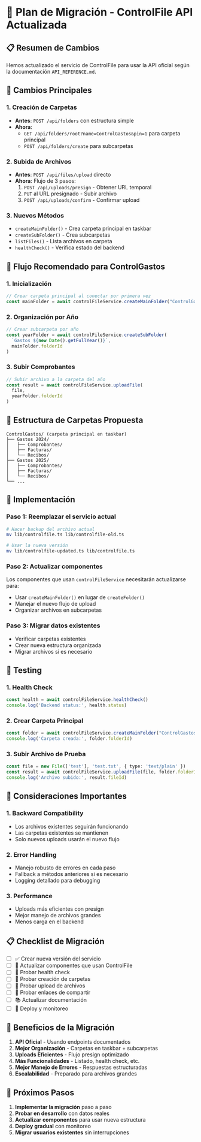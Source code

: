 # 🚀 Plan de Migración - ControlFile API Actualizada

## 📋 Resumen de Cambios

Hemos actualizado el servicio de ControlFile para usar la API oficial según la documentación `API_REFERENCE.md`.

## 🔄 Cambios Principales

### 1. **Creación de Carpetas**
- **Antes**: `POST /api/folders` con estructura simple
- **Ahora**: 
  - `GET /api/folders/root?name=ControlGastos&pin=1` para carpeta principal
  - `POST /api/folders/create` para subcarpetas

### 2. **Subida de Archivos**
- **Antes**: `POST /api/files/upload` directo
- **Ahora**: Flujo de 3 pasos:
  1. `POST /api/uploads/presign` - Obtener URL temporal
  2. `PUT` al URL presignado - Subir archivo
  3. `POST /api/uploads/confirm` - Confirmar upload

### 3. **Nuevos Métodos**
- `createMainFolder()` - Crea carpeta principal en taskbar
- `createSubFolder()` - Crea subcarpetas
- `listFiles()` - Lista archivos en carpeta
- `healthCheck()` - Verifica estado del backend

## 🎯 Flujo Recomendado para ControlGastos

### 1. **Inicialización**
```typescript
// Crear carpeta principal al conectar por primera vez
const mainFolder = await controlFileService.createMainFolder("ControlGastos")
```

### 2. **Organización por Año**
```typescript
// Crear subcarpeta por año
const yearFolder = await controlFileService.createSubFolder(
  `Gastos ${new Date().getFullYear()}`,
  mainFolder.folderId
)
```

### 3. **Subir Comprobantes**
```typescript
// Subir archivo a la carpeta del año
const result = await controlFileService.uploadFile(
  file,
  yearFolder.folderId
)
```

## 📁 Estructura de Carpetas Propuesta

```
ControlGastos/ (carpeta principal en taskbar)
├── Gastos 2024/
│   ├── Comprobantes/
│   ├── Facturas/
│   └── Recibos/
├── Gastos 2025/
│   ├── Comprobantes/
│   ├── Facturas/
│   └── Recibos/
└── ...
```

## 🔧 Implementación

### Paso 1: Reemplazar el servicio actual
```bash
# Hacer backup del archivo actual
mv lib/controlfile.ts lib/controlfile-old.ts

# Usar la nueva versión
mv lib/controlfile-updated.ts lib/controlfile.ts
```

### Paso 2: Actualizar componentes
Los componentes que usan `controlFileService` necesitarán actualizarse para:
- Usar `createMainFolder()` en lugar de `createFolder()`
- Manejar el nuevo flujo de upload
- Organizar archivos en subcarpetas

### Paso 3: Migrar datos existentes
- Verificar carpetas existentes
- Crear nueva estructura organizada
- Migrar archivos si es necesario

## 🧪 Testing

### 1. **Health Check**
```typescript
const health = await controlFileService.healthCheck()
console.log('Backend status:', health.status)
```

### 2. **Crear Carpeta Principal**
```typescript
const folder = await controlFileService.createMainFolder("ControlGastos")
console.log('Carpeta creada:', folder.folderId)
```

### 3. **Subir Archivo de Prueba**
```typescript
const file = new File(['test'], 'test.txt', { type: 'text/plain' })
const result = await controlFileService.uploadFile(file, folder.folderId)
console.log('Archivo subido:', result.fileId)
```

## 🚨 Consideraciones Importantes

### 1. **Backward Compatibility**
- Los archivos existentes seguirán funcionando
- Las carpetas existentes se mantienen
- Solo nuevos uploads usarán el nuevo flujo

### 2. **Error Handling**
- Manejo robusto de errores en cada paso
- Fallback a métodos anteriores si es necesario
- Logging detallado para debugging

### 3. **Performance**
- Uploads más eficientes con presign
- Mejor manejo de archivos grandes
- Menos carga en el backend

## 📋 Checklist de Migración

- [ ] ✅ Crear nueva versión del servicio
- [ ] 🔄 Actualizar componentes que usan ControlFile
- [ ] 🧪 Probar health check
- [ ] 🧪 Probar creación de carpetas
- [ ] 🧪 Probar upload de archivos
- [ ] 🧪 Probar enlaces de compartir
- [ ] 📚 Actualizar documentación
- [ ] 🚀 Deploy y monitoreo

## 🎯 Beneficios de la Migración

1. **API Oficial** - Usando endpoints documentados
2. **Mejor Organización** - Carpetas en taskbar + subcarpetas
3. **Uploads Eficientes** - Flujo presign optimizado
4. **Más Funcionalidades** - Listado, health check, etc.
5. **Mejor Manejo de Errores** - Respuestas estructuradas
6. **Escalabilidad** - Preparado para archivos grandes

## 🔮 Próximos Pasos

1. **Implementar la migración** paso a paso
2. **Probar en desarrollo** con datos reales
3. **Actualizar componentes** para usar nueva estructura
4. **Deploy gradual** con monitoreo
5. **Migrar usuarios existentes** sin interrupciones


